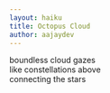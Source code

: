 ```yaml
---
layout: haiku
title: Octopus Cloud
author: aajaydev
---
```


boundless cloud gazes <br>
like constellations above <br>
connecting the stars <br>
